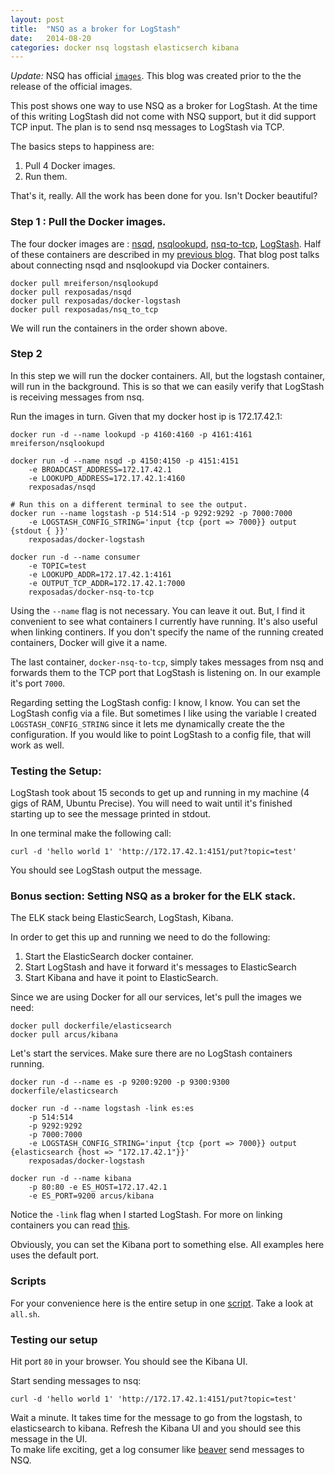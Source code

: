 ```yaml
---
layout: post                                                                                                                  
title:  "NSQ as a broker for LogStash"
date:   2014-08-20
categories: docker nsq logstash elasticserch kibana
---
```


*Update:* NSQ has official [`images`](https://registry.hub.docker.com/repos/nsqio/). This blog was created prior to the the release of the official images.

This post shows one way to use NSQ as a broker for LogStash.  At the time of this writing LogStash did not come with NSQ support, but it did support TCP input. The plan is to send nsq messages to LogStash via TCP. 

The basics steps to happiness are:

1. Pull 4 Docker images.
2. Run them. 

That's it, really.  All the work has been done for you.  Isn't Docker beautiful?

### Step 1 : Pull the Docker images.

The four docker images are : [nsqd](https://registry.hub.docker.com/u/rexposadas/nsqd/), [nsqlookupd](https://registry.hub.docker.com/u/mreiferson/nsqlookupd/), [nsq-to-tcp](https://registry.hub.docker.com/u/rexposadas/docker-nsq-to-tcp/), [LogStash](https://registry.hub.docker.com/u/rexposadas/docker-logstash/). Half of these containers are described in my [previous blog](http://rexposadas.com/docker/nsq/2014/06/28/nsq-plus-docker/). That blog post talks about connecting nsqd and nsqlookupd via 
Docker containers. 

	docker pull mreiferson/nsqlookupd
	docker pull rexposadas/nsqd
	docker pull rexposadas/docker-logstash
	docker pull rexposadas/nsq_to_tcp

We will run the containers in the order shown above. 

### Step 2

In this step we will run the docker containers. All, but the logstash container, will run in the background. This is so that we can easily verify that LogStash is receiving messages from nsq.

Run the images in turn. Given that my docker host ip is 172.17.42.1:

	docker run -d --name lookupd -p 4160:4160 -p 4161:4161 mreiferson/nsqlookupd
	
	docker run -d --name nsqd -p 4150:4150 -p 4151:4151 
		-e BROADCAST_ADDRESS=172.17.42.1 
		-e LOOKUPD_ADDRESS=172.17.42.1:4160  
		rexposadas/nsqd

	# Run this on a different terminal to see the output.
	docker run --name logstash -p 514:514 -p 9292:9292 -p 7000:7000 
		-e LOGSTASH_CONFIG_STRING='input {tcp {port => 7000}} output {stdout { }}' 
		rexposadas/docker-logstash

	docker run -d --name consumer 
		-e TOPIC=test 
		-e LOOKUPD_ADDR=172.17.42.1:4161 
		-e OUTPUT_TCP_ADDR=172.17.42.1:7000 
		rexposadas/docker-nsq-to-tcp


Using the `--name` flag is not necessary. You can leave it out. But, I find it convenient to see what containers I currently have running. It's also useful when linking continers.  If you don't specify the name of the running created containers, Docker will give it a name. 

The last container, `docker-nsq-to-tcp`, simply takes messages from nsq and forwards them to the TCP port that LogStash is listening on. In our example it's port `7000`.

Regarding setting the LogStash config: I know, I know. You can set the LogStash config via a file. But sometimes I like using the variable I created `LOGSTASH_CONFIG_STRING` since it lets me dynamically create the the configuration.  If you would like to point LogStash to a config file, that will work as well. 

### Testing the Setup:

LogStash took about 15 seconds to get up and running in my machine (4 gigs of RAM, Ubuntu Precise).  You will need to wait until it's finished starting up to see the message printed in stdout.  

In one terminal make the following call:

	curl -d 'hello world 1' 'http://172.17.42.1:4151/put?topic=test'

You should see LogStash output the message. 



### Bonus section: Setting NSQ as a broker for the ELK stack. 

The ELK stack being ElasticSearch, LogStash, Kibana.

In order to get this up and running we need to do the following:

1. Start the ElasticSearch docker container. 
2. Start LogStash and have it forward it's messages to ElasticSearch
3. Start Kibana and have it point to ElasticSearch.

Since we are using Docker for all our services, let's pull the images we need:

	docker pull dockerfile/elasticsearch
	docker pull arcus/kibana

Let's start the services. Make sure there are no LogStash containers running. 

	docker run -d --name es -p 9200:9200 -p 9300:9300 dockerfile/elasticsearch

	docker run -d --name logstash -link es:es 
		-p 514:514 
		-p 9292:9292 
		-p 7000:7000 
		-e LOGSTASH_CONFIG_STRING='input {tcp {port => 7000}} output {elasticsearch {host => "172.17.42.1"}}' 
		rexposadas/docker-logstash

	docker run -d --name kibana 
		-p 80:80 -e ES_HOST=172.17.42.1 
		-e ES_PORT=9200 arcus/kibana


Notice the `-link` flag when I started LogStash.  For more on linking containers you can read [this](https://docs.docker.com/userguide/dockerlinks/).

Obviously, you can set the Kibana port to something else. All examples here uses the default port. 

### Scripts

For your convenience here is the entire setup in one [script](https://github.com/rexposadas/notes/tree/master/blog/nsqelk). Take a look at `all.sh`.

### Testing our setup

Hit port `80` in your browser.  You should see the Kibana UI.  

Start sending messages to nsq:

	curl -d 'hello world 1' 'http://172.17.42.1:4151/put?topic=test'

Wait a minute.  It takes time for the message to go from the logstash, to elasticsearch to kibana. Refresh the Kibana UI and you should see this message in the UI.  
To make life exciting, get a log consumer like [beaver](https://github.com/josegonzalez/beaver) send messages to NSQ.